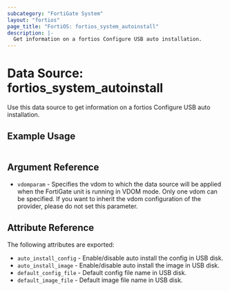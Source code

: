 ```yaml
---
subcategory: "FortiGate System"
layout: "fortios"
page_title: "FortiOS: fortios_system_autoinstall"
description: |-
  Get information on a fortios Configure USB auto installation.
---
```


# Data Source: fortios_system_autoinstall
Use this data source to get information on a fortios Configure USB auto installation.


## Example Usage

```hcl

```

## Argument Reference

* `vdomparam` - Specifies the vdom to which the data source will be applied when the FortiGate unit is running in VDOM mode. Only one vdom can be specified. If you want to inherit the vdom configuration of the provider, please do not set this parameter.

## Attribute Reference

The following attributes are exported:

* `auto_install_config` - Enable/disable auto install the config in USB disk.
* `auto_install_image` - Enable/disable auto install the image in USB disk.
* `default_config_file` - Default config file name in USB disk.
* `default_image_file` - Default image file name in USB disk.
